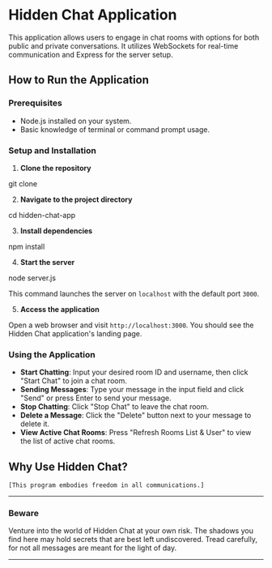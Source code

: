 # Hidden Chat Application

This application allows users to engage in chat rooms with options for both public and private conversations. It utilizes WebSockets for real-time communication and Express for the server setup.

## How to Run the Application

### Prerequisites

- Node.js installed on your system.
- Basic knowledge of terminal or command prompt usage.

### Setup and Installation

1. **Clone the repository**

git clone <repository-url>


2. **Navigate to the project directory**

cd hidden-chat-app


3. **Install dependencies**

npm install


4. **Start the server**

node server.js


This command launches the server on `localhost` with the default port `3000`.

5. **Access the application**

Open a web browser and visit `http://localhost:3000`. You should see the Hidden Chat application's landing page.

### Using the Application

- **Start Chatting**: Input your desired room ID and username, then click "Start Chat" to join a chat room.
- **Sending Messages**: Type your message in the input field and click "Send" or press Enter to send your message.
- **Stop Chatting**: Click "Stop Chat" to leave the chat room.
- **Delete a Message**: Click the "Delete" button next to your message to delete it.
- **View Active Chat Rooms**: Press "Refresh Rooms List & User" to view the list of active chat rooms.

## Why Use Hidden Chat?

`[This program embodies freedom in all communications.]`

---

### Beware

Venture into the world of Hidden Chat at your own risk. The shadows you find here may hold secrets that are best left undiscovered. Tread carefully, for not all messages are meant for the light of day.

---
